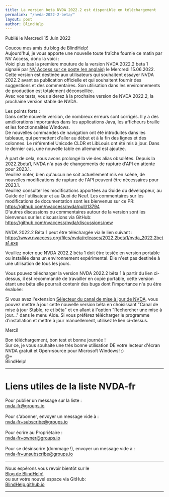 ```yaml
---
title: La version beta NVDA 2022.2 est disponible en téléchargement
permalink: "/nvda-2022-2-beta/"
layout: post
author: BlindHelp
---
```


<footer>Publié le Mercredi 15 Juin 2022</footer>


Coucou mes amis du blog de BlindHelp!    
Aujourd'hui, je vous apporte une nouvelle toute fraîche fournie ce matin par NV Access, donc la voici :    
Voici plus bas la première mouture de la version NVDA 2022.2 beta 1 signalé par  [NV Access sur ce poste (en anglais)](https://www.nvaccess.org/post/nvda-2022-2beta1/) le Mercredi 15.06.2022.    
Cette version est destinée aux utilisateurs qui souhaitent essayer NVDA 2022.2 avant sa publication officielle et qui souhaitent fournir des suggestions et des commentaires. Son utilisation dans les environnements de production est totalement déconseillée.         
Avec vos tests, vous aiderez à la prochaine version de NVDA 2022.2, la prochaine version stable de NVDA.        

Les points forts :    
Dans cette nouvelle version, de nombreux erreurs sont corrigés. Il y a des améliorations importantes dans les applications Java, les afficheurs braille et les fonctionnalités Windows.    
De nouvelles commandes de navigation ont été introduites dans les tableaux, qui permettent d'aller au début et à la fin des lignes et des colonnes. Le référentiel Unicode CLDR et LibLouis ont été mis à jour. Dans le dernier cas, une nouvelle table en allemand est ajoutée.    

À part de cela, nous avons prolongé la vie des alias obsolètes. Depuis la 2022.2beta1, NVDA n'a pas de changements de rupture d'API en attente pour 2023.1.    
Veuillez noter, bien qu'aucun ne soit actuellement mis en scène, de nouvelles modifications de rupture de l'API peuvent être nécessaires pour 2023.1.    
Veuillez consulter les modifications apportées au Guide du développeur, au Guide de l'utilisateur et au Quoi de Neuf. Les commentaires sur les modifications de documentation sont les bienvenus sur ce PR: <https://github.com/nvaccess/nvda/pull/13794>    
D'autres discussions ou commentaires autour de la version sont les bienvenus sur les discussions via GitHub: <https://github.com/nvaccess/nvda/discussions/new>    

NVDA 2022.2 Béta 1 peut être téléchargée via le lien suivant : <https://www.nvaccess.org/files/nvda/releases/2022.2beta1/nvda_2022.2beta1.exe>

Veuillez noter que NVDA 2022.2 béta 1 doit être testée en version portable ou installée dans un environnement expérimental. Elle n'est pas destinée à une utilisation de tous les jours.    

Vous pouvez télécharger la version NVDA 2022.2 bêta 1 à partir du  lien ci-dessus, il est recommandé de travailler en copie portable, cette version étant une béta elle pourrait contenir des bugs dont l'importance n'a pu être évaluée:    

Si vous avez l'extension [Sélecteur du canal de mise à jour de NVDA](https://blindhelp.github.io/updateChannel/), vous pouvez mettre à jour cette nouvelle version bêta en choisissant "Canal de mise à jour Stable, rc et bêta" et en allant à l'option "Rechercher une mise à jour..." dans le menu Aide. Si vous préférez télécharger le programme d'installation et mettre à jour manuellement, utilisez le lien ci-dessus.

Merci!  

Bon téléchargement, bon test et bonne journée !    
Sur ce, je vous souhaite une très bonne utilisation DE votre lecteur d'écran NVDA gratuit et Open-source pour Microsoft Windows! :)    
@+    
BlindHelp!    

---

# Liens utiles de la liste NVDA-fr #

Pour publier un message sur la liste :    
[nvda-fr@groups.io](mailto:nvda-fr@groups.io)    
<br>
Pour s'abonner, envoyer un message vide à :    
[nvda-fr+subscribe@groups.io](mailto:nvda-fr+subscribe@groups.io)    
<br>
Pour écrire au Propriétaire :    
[nvda-fr+owner@groups.io](mailto:nvda-fr+owner@groups.io)    
<br>
Pour se désinscrire (dommage !), envoyer un message vide à :    
[nvda-fr+unsubscribe@groups.io](mailto:nvda-fr+unsubscribe@groups.io)    

---

Nous espérons vous revoir bientôt sur le      
[Blog de BlindHelp!](http://blindhelp.blogspot.fr/)                    
ou sur  votre nouvel espace via GitHub:                     
[BlindHelp.github.io](https://blindhelp.github.io)                    

---